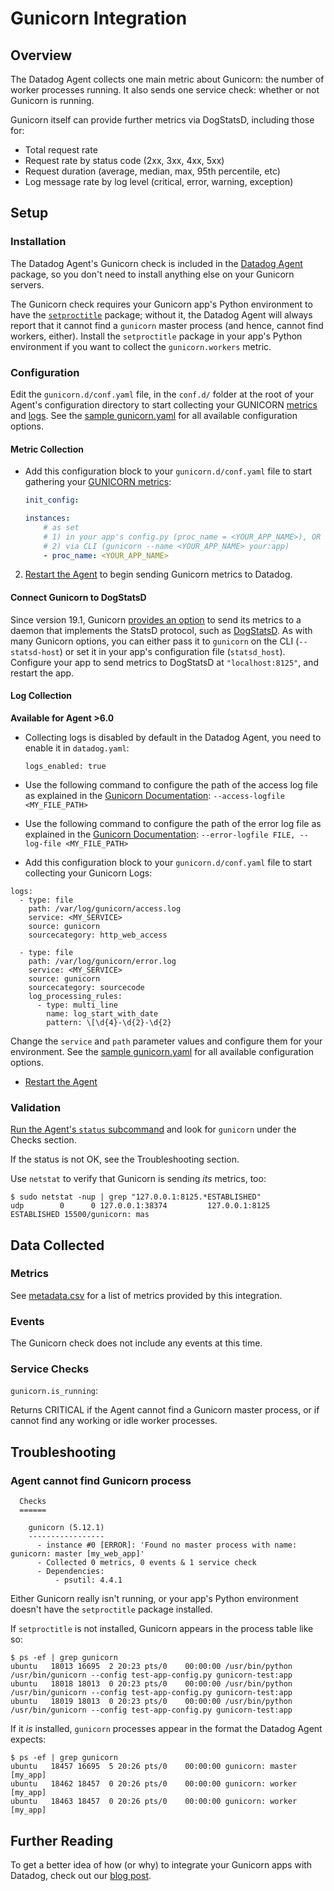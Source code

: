 # Gunicorn Integration

## Overview

The Datadog Agent collects one main metric about Gunicorn: the number of worker processes running. It also sends one service check: whether or not Gunicorn is running.

Gunicorn itself can provide further metrics via DogStatsD, including those for:

* Total request rate
* Request rate by status code (2xx, 3xx, 4xx, 5xx)
* Request duration (average, median, max, 95th percentile, etc)
* Log message rate by log level (critical, error, warning, exception)

## Setup

### Installation

The Datadog Agent's Gunicorn check is included in the [Datadog Agent][4] package, so you don't need to install anything else on your Gunicorn servers.

The Gunicorn check requires your Gunicorn app's Python environment to have the [`setproctitle`][2] package; without it, the Datadog Agent will always report that it cannot find a `gunicorn` master process (and hence, cannot find workers, either). Install the `setproctitle` package in your app's Python environment if you want to collect the `gunicorn.workers` metric.

### Configuration

Edit the `gunicorn.d/conf.yaml` file, in the `conf.d/` folder at the root of your Agent's configuration directory to start collecting your GUNICORN [metrics](#metric-collection) and [logs](#log-collection).
See the [sample gunicorn.yaml][3] for all available configuration options.

#### Metric Collection

* Add this configuration block to your `gunicorn.d/conf.yaml` file to start gathering your [GUNICORN metrics](#metrics):

    ```yaml
    init_config:

    instances:
        # as set
        # 1) in your app's config.py (proc_name = <YOUR_APP_NAME>), OR
        # 2) via CLI (gunicorn --name <YOUR_APP_NAME> your:app)
        - proc_name: <YOUR_APP_NAME>
    ```

2. [Restart the Agent][4] to begin sending Gunicorn metrics to Datadog.

#### Connect Gunicorn to DogStatsD

Since version 19.1, Gunicorn [provides an option][5] to send its metrics to a daemon that implements the StatsD protocol, such as [DogStatsD][6]. As with many Gunicorn options, you can either pass it to `gunicorn` on the CLI (`--statsd-host`) or set it in your app's configuration file (`statsd_host`). Configure your app to send metrics to DogStatsD at `"localhost:8125"`, and restart the app.

#### Log Collection

**Available for Agent >6.0**

* Collecting logs is disabled by default in the Datadog Agent, you need to enable it in `datadog.yaml`:

  ```
  logs_enabled: true
  ```

* Use the following command to configure the path of the access log file as explained in the [Gunicorn Documentation][10]: `--access-logfile <MY_FILE_PATH>`
* Use the following command to configure the path of the error log file as explained in the [Gunicorn Documentation][11]: `--error-logfile FILE, --log-file <MY_FILE_PATH>`

*  Add this configuration block to your `gunicorn.d/conf.yaml` file to start collecting your Gunicorn Logs:

  ```
  logs:
    - type: file
      path: /var/log/gunicorn/access.log
      service: <MY_SERVICE>
      source: gunicorn
      sourcecategory: http_web_access

    - type: file
      path: /var/log/gunicorn/error.log
      service: <MY_SERVICE>
      source: gunicorn
      sourcecategory: sourcecode
      log_processing_rules:
        - type: multi_line
          name: log_start_with_date
          pattern: \[\d{4}-\d{2}-\d{2}
  ```

  Change the `service` and `path` parameter values and configure them for your environment.
  See the [sample gunicorn.yaml][3] for all available configuration options.

* [Restart the Agent][4]

### Validation

[Run the Agent's `status` subcommand][7] and look for `gunicorn` under the Checks section.

If the status is not OK, see the Troubleshooting section.

Use `netstat` to verify that Gunicorn is sending _its_ metrics, too:

```
$ sudo netstat -nup | grep "127.0.0.1:8125.*ESTABLISHED"
udp        0      0 127.0.0.1:38374         127.0.0.1:8125          ESTABLISHED 15500/gunicorn: mas
```

## Data Collected

### Metrics

See [metadata.csv][8] for a list of metrics provided by this integration.

### Events
The Gunicorn check does not include any events at this time.

### Service Checks

`gunicorn.is_running`:

Returns CRITICAL if the Agent cannot find a Gunicorn master process, or if cannot find any working or idle worker processes.


## Troubleshooting

### Agent cannot find Gunicorn process
```
  Checks
  ======

    gunicorn (5.12.1)
    -----------------
      - instance #0 [ERROR]: 'Found no master process with name: gunicorn: master [my_web_app]'
      - Collected 0 metrics, 0 events & 1 service check
      - Dependencies:
          - psutil: 4.4.1
```

Either Gunicorn really isn't running, or your app's Python environment doesn't have the `setproctitle` package installed.

If `setproctitle` is not installed, Gunicorn appears in the process table like so:

```
$ ps -ef | grep gunicorn
ubuntu   18013 16695  2 20:23 pts/0    00:00:00 /usr/bin/python /usr/bin/gunicorn --config test-app-config.py gunicorn-test:app
ubuntu   18018 18013  0 20:23 pts/0    00:00:00 /usr/bin/python /usr/bin/gunicorn --config test-app-config.py gunicorn-test:app
ubuntu   18019 18013  0 20:23 pts/0    00:00:00 /usr/bin/python /usr/bin/gunicorn --config test-app-config.py gunicorn-test:app
```

If it _is_ installed, `gunicorn` processes appear in the format the Datadog Agent expects:

```
$ ps -ef | grep gunicorn
ubuntu   18457 16695  5 20:26 pts/0    00:00:00 gunicorn: master [my_app]
ubuntu   18462 18457  0 20:26 pts/0    00:00:00 gunicorn: worker [my_app]
ubuntu   18463 18457  0 20:26 pts/0    00:00:00 gunicorn: worker [my_app]
```

## Further Reading
To get a better idea of how (or why) to integrate your Gunicorn apps with Datadog, check out our [blog post][9].


[1]: https://app.datadoghq.com/account/settings#agent
[2]: https://pypi.python.org/pypi/setproctitle
[3]: https://github.com/DataDog/integrations-core/blob/master/gunicorn/datadog_checks/gunicorn/data/conf.yaml.example
[4]: https://docs.datadoghq.com/agent/faq/agent-commands/#start-stop-restart-the-agent
[5]: https://docs.gunicorn.org/en/stable/settings.html#statsd-host
[6]: https://docs.datadoghq.com/guides/dogstatsd
[7]: https://docs.datadoghq.com/agent/faq/agent-commands/#agent-status-and-information
[8]: https://github.com/DataDog/integrations-core/blob/master/gunicorn/metadata.csv
[9]: https://www.datadoghq.com/blog/monitor-gunicorn-performance/
[10]: https://docs.gunicorn.org/en/stable/settings.html#accesslog
[11]: https://docs.gunicorn.org/en/stable/settings.html#errorlog
